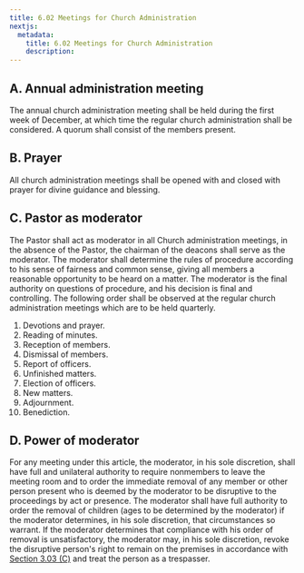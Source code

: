 ```yaml
---
title: 6.02 Meetings for Church Administration
nextjs:
  metadata:
    title: 6.02 Meetings for Church Administration
    description: 
---
```


## A. Annual administration meeting

The annual church administration meeting shall be held during the first week of December, at which time the regular church administration shall be considered.  A quorum shall consist of the members present.

## B. Prayer

All church administration meetings shall be opened with and closed with prayer for divine guidance and blessing.

## C. Pastor as moderator

The Pastor shall act as moderator in all Church administration meetings, in the absence of the Pastor, the chairman of the deacons shall serve as the moderator.  The moderator shall determine the rules of procedure according to his sense of fairness and common sense, giving all members a reasonable opportunity to be heard on a matter.  The moderator is the final authority on questions of procedure, and his decision is final and controlling.  The following order shall be observed at the regular church administration meetings which are to be held quarterly.

1. Devotions and prayer.
2. Reading of minutes.
3. Reception of members.
4. Dismissal of members.
5. Report of officers.
6. Unfinished matters.
7. Election of officers.
8. New matters.
9. Adjournment.
10. Benediction.

## D. Power of moderator 

For any meeting under this article, the moderator, in his  sole discretion, shall have full and unilateral authority to require nonmembers to leave the meeting room and to order the immediate removal of any member or other person present who is deemed by the moderator to be disruptive to the proceedings by act or presence.  The moderator shall have full authority to order the removal of children (ages to be determined by the moderator) if the moderator determines, in his sole discretion, that circumstances so warrant.  If the moderator determines that compliance with his order of removal is unsatisfactory, the moderator may, in his sole discretion, revoke the disruptive person's right to remain on the premises in accordance with [Section 3.03 (C)](/docs/3-03#c-property) and treat the person as a trespasser.